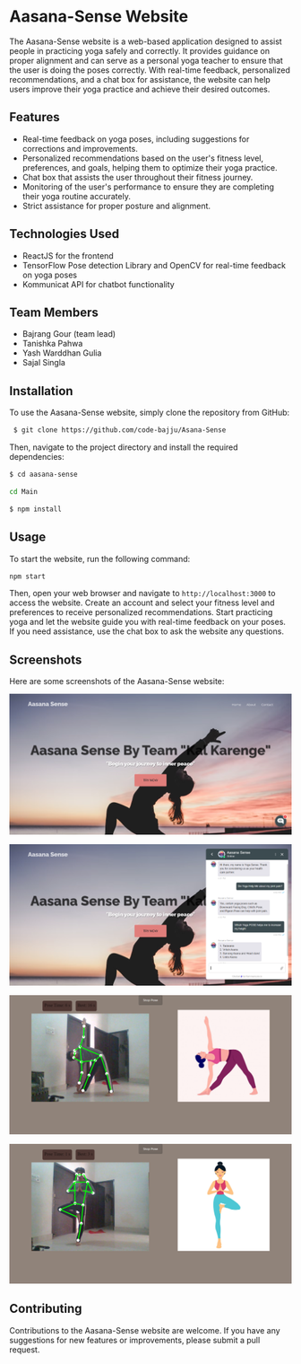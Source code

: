 # Aasana-Sense Website

The Aasana-Sense website is a web-based application designed to assist people in practicing yoga safely and correctly. It provides guidance on proper alignment and can serve as a personal yoga teacher to ensure that the user is doing the poses correctly. With real-time feedback, personalized recommendations, and a chat box for assistance, the website can help users improve their yoga practice and achieve their desired outcomes.

## Features

- Real-time feedback on yoga poses, including suggestions for corrections and improvements.
- Personalized recommendations based on the user's fitness level, preferences, and goals, helping them to optimize their yoga practice.
- Chat box that assists the user throughout their fitness journey.
- Monitoring of the user's performance to ensure they are completing their yoga routine accurately.
- Strict assistance for proper posture and alignment.

## Technologies Used

- ReactJS for the frontend
- TensorFlow Pose detection Library and OpenCV for real-time feedback on yoga poses
- Kommunicat API for chatbot functionality

## Team Members

- Bajrang Gour (team lead)
- Tanishka Pahwa
- Yash Warddhan Gulia
- Sajal Singla

## Installation

To use the Aasana-Sense website, simply clone the repository from GitHub:

```bash
 $ git clone https://github.com/code-bajju/Asana-Sense

```


Then, navigate to the project directory and install the required dependencies:
```bash
$ cd aasana-sense
```
```bash
cd Main
```

```bash
$ npm install
```

## Usage

To start the website, run the following command:

```bash
npm start
```


Then, open your web browser and navigate to `http://localhost:3000` to access the website. Create an account and select your fitness level and preferences to receive personalized recommendations. Start practicing yoga and let the website guide you with real-time feedback on your poses. If you need assistance, use the chat box to ask the website any questions.

## Screenshots

Here are some screenshots of the Aasana-Sense website:

![Aasana-Sense Home Page](https://raw.githubusercontent.com/code-bajju/Asana-Sense/main/Main/Github/main.png "Aasana-Sense Home Page")

![Aasana-Sense Chat Bot](https://raw.githubusercontent.com/code-bajju/Asana-Sense/main/Main/Github/chatBot.png "Aasana-Sense Chat Bot")

![Aasana-Sense Pose 1](https://raw.githubusercontent.com/code-bajju/Asana-Sense/main/Main/Github/pose1.png "Aasana-Sense Pose 1")

![Aasana-Sense Pose 2](https://raw.githubusercontent.com/code-bajju/Asana-Sense/main/Main/Github/pose2.png "Aasana-Sense Pose 2")

## Contributing

Contributions to the Aasana-Sense website are welcome. If you have any suggestions for new features or improvements, please submit a pull request.
